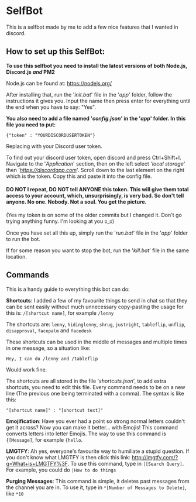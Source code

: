 # SelfBot


This is a selfbot made by me to add a few nice features that I wanted in discord.

## How to set up this SelfBot:

**To use this selfbot you need to install the latest versions of both Node.js, Discord.js *and* PM2**

Node.js can be found at:
https://nodejs.org/

After installing that, run the '*init.bat*' file in the '*app*' folder, follow the instructions it gives you. Input the name then press enter for everything until the end when you have to say: "Yes".

**You also need to add a file named '*config.json*' in the '*app*' folder. In this file you need to put:**

`{"token" : "YOURDISCORDUSERTOKEN"}`

Replacing with your Discord user token.

To find out your discord user token, open discord and press Ctrl+Shift+I. Navigate to the '*Application*' section, then on the left select '*local storage*' then '*https://discordapp.com*'. Scroll down to the last element on the right which is the token. Copy this and paste it into the config file.

#### DO NOT I repeat, **DO NOT** tell **ANYONE** this token. This will give them total access to your account, which, unsurprisingly, is very bad. So don't tell anyone. No one. Nobody. Not a soul. You get the picture.

(Yes my token is on some of the older commits but I changed it. Don't go trying anything funny. I'm looking at you ಠ_ಠ)

Once you have set all this up, simply run the '*run.bat*' file in the '*app*' folder to run the bot.

If for some reason you want to stop the bot, run the '*kill.bat*' file in the same location.

## Commands

This is a handy guide to everything this bot can do:

**Shortcuts**: I added a few of my favourite things to send in chat so that they can be sent easily without much unnecessary copy-pasting the usage for this is: `/[shortcut name]`, for example `/lenny`

The shortcuts are:
  `lenny`,
  `hidinglenny`,
  `shrug`,
  `justright`,
  `tableflip`,
  `unflip`,
  `disapproval`,
  `facepalm` and
  `facedesk`

These shortcuts can be used in the middle of messages and multiple times in one message, so a situation like:

`Hey, I can do /lenny and /tableflip`

Would work fine.

The shortcuts are all stored in the file '*shortcuts.json*', to add extra shortcuts, you need to edit this file. Every command needs to be on a new line (The previous one being terminated with a comma). The syntax is like this:

`"[shortcut name]" : "[shortcut text]"`


**Emojification**: Have you ever had a point so strong normal letters couldn't get it across? Now you can make it better... with Emojis! This command converts letters into letter Emojis. The way to use this command is `{[Message]`, for example `{hello`.

**LMGTFY**: Ah yes, everyone's favourite way to humiliate a stupid question. If you don't know what LMGTFY is then click this link: http://lmgtfy.com/?q=What+is+LMGTFY%3F. To use this command, type in `|[Search Query]`. For example, you could do `|How to do things`

**Purging Messages**: This command is simple, it deletes past messages from the channel you are in. To use it, type in `*[Number of Messages to Delete]`, like `*10`
